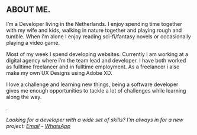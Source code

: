 ## ABOUT ME<span class="dot">.</span>

I’m a Developer living in the Netherlands. I enjoy spending time together with my wife and kids, walking in nature together and playing rough and tumble. When i'm alone I enjoy reading sci-fi/fantasy novels or occasionally playing a video game.

Most of my week I spend developing websites. Currently I am working at a digital agency where i’m the team lead and developer. I have both worked as fulltime freelancer and in fulltime employment. As a freelancer i also make my own UX Designs using Adobe XD.

I love a challenge and learning new things, being a software developer gives me enough opportunities to tackle a lot of challenges while learning along the way. 

<span class="dot centered-dot">.<span>

*Looking for a developer with a wide set of skills? I’m always in for a new project: <u>[Email](mailto:sevinga@protonmail.com)</u> - <u>[WhatsApp](https://wa.me/031682516209)</u>*